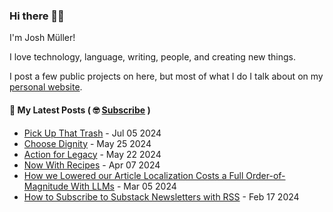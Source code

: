 ### Hi there 👋🏻

I'm Josh Müller!

I love technology, language, writing, people, and creating new things.

I post a few public projects on here, but most of what I do I talk about on my [personal website](https://joshmuller.ca).




#### 📝 My Latest Posts ( 🤓 [Subscribe](https://joshmuller.ca/subscribe) )

<!-- BLOG-POST-LIST:START -->
- [Pick Up That Trash](https://joshmuller.ca/writings/2024/pick-up-that-trash/) - Jul 05 2024
- [Choose Dignity](https://joshmuller.ca/writings/2024/choose-dignity/) - May 25 2024
- [Action for Legacy](https://joshmuller.ca/writings/2024/act-4-legacy/) - May 22 2024
- [Now With Recipes](https://joshmuller.ca/writings/2024/now-with-recipes/) - Apr 07 2024
- [How we Lowered our Article Localization Costs a Full Order-of-Magnitude With LLMs](https://joshmuller.ca/writings/2024/translation-workflow/) - Mar 05 2024
- [How to Subscribe to Substack Newsletters with RSS](https://joshmuller.ca/writings/2024/follow-substack-with-rss/) - Feb 17 2024<!-- BLOG-POST-LIST:END -->



<!--
**theJoshMuller/theJoshMuller** is a ✨ _special_ ✨ repository because its `README.md` (this file) appears on your GitHub profile.

Here are some ideas to get you started:

- 🔭 I’m currently working on ...
- 🌱 I’m currently learning ...
- 👯 I’m looking to collaborate on ...
- 🤔 I’m looking for help with ...
- 💬 Ask me about ...
- 📫 How to reach me: ...
- 😄 Pronouns: ...
- ⚡ Fun fact: ...
-->
